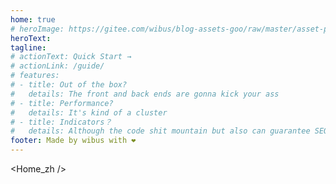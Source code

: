 ```yaml
---
home: true
# heroImage: https://gitee.com/wibus/blog-assets-goo/raw/master/asset-pic/20220208171623.jpg
heroText: 
tagline:
# actionText: Quick Start →
# actionLink: /guide/
# features:
# - title: Out of the box?
#   details: The front and back ends are gonna kick your ass
# - title: Performance?
#   details: It's kind of a cluster
# - title: Indicators？
#   details: Although the code shit mountain but also can guarantee SEO
footer: Made by wibus with ❤️
---
```


<Home_zh />